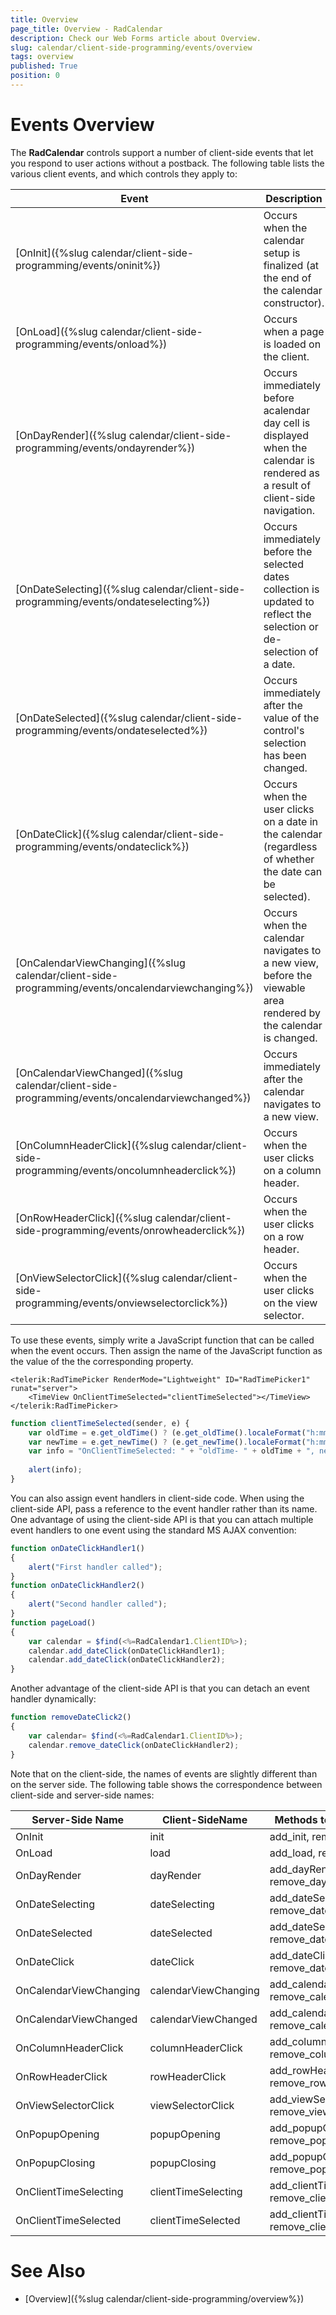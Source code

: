 ```yaml
---
title: Overview
page_title: Overview - RadCalendar
description: Check our Web Forms article about Overview.
slug: calendar/client-side-programming/events/overview
tags: overview
published: True
position: 0
---
```


# Events Overview



The **RadCalendar** controls support a number of client-side events that let you respond to user actions without a postback. The following table lists the various client events, and which controls they apply to:


| Event | Description |
| ------ | ------ |
|[OnInit]({%slug calendar/client-side-programming/events/oninit%})|Occurs when the calendar setup is finalized (at the end of the calendar constructor).|
|[OnLoad]({%slug calendar/client-side-programming/events/onload%})|Occurs when a page is loaded on the client.|
|[OnDayRender]({%slug calendar/client-side-programming/events/ondayrender%})|Occurs immediately before acalendar day cell is displayed when the calendar is rendered as a result of client-side navigation.|
|[OnDateSelecting]({%slug calendar/client-side-programming/events/ondateselecting%})|Occurs immediately before the selected dates collection is updated to reflect the selection or de-selection of a date.|
|[OnDateSelected]({%slug calendar/client-side-programming/events/ondateselected%})|Occurs immediately after the value of the control's selection has been changed.|
|[OnDateClick]({%slug calendar/client-side-programming/events/ondateclick%})|Occurs when the user clicks on a date in the calendar (regardless of whether the date can be selected).|
|[OnCalendarViewChanging]({%slug calendar/client-side-programming/events/oncalendarviewchanging%})|Occurs when the calendar navigates to a new view, before the viewable area rendered by the calendar is changed.|
|[OnCalendarViewChanged]({%slug calendar/client-side-programming/events/oncalendarviewchanged%})|Occurs immediately after the calendar navigates to a new view.|
|[OnColumnHeaderClick]({%slug calendar/client-side-programming/events/oncolumnheaderclick%})|Occurs when the user clicks on a column header.|
|[OnRowHeaderClick]({%slug calendar/client-side-programming/events/onrowheaderclick%})|Occurs when the user clicks on a row header.|
|[OnViewSelectorClick]({%slug calendar/client-side-programming/events/onviewselectorclick%})|Occurs when the user clicks on the view selector.|


To use these events, simply write a JavaScript function that can be called when the event occurs. Then assign the name of the JavaScript function as the value of the the corresponding property.

````ASPNET
<telerik:RadTimePicker RenderMode="Lightweight" ID="RadTimePicker1" runat="server">
    <TimeView OnClientTimeSelected="clientTimeSelected"></TimeView>
</telerik:RadTimePicker>
````
````JavaScript
function clientTimeSelected(sender, e) {
	var oldTime = e.get_oldTime() ? (e.get_oldTime().localeFormat("h:mm tt")) : "";
	var newTime = e.get_newTime() ? (e.get_newTime().localeFormat("h:mm tt")) : "";
	var info = "OnClientTimeSelected: " + "oldTime- " + oldTime + ", newTime- " + newTime;
	
	alert(info);
}
````


You can also assign event handlers in client-side code. When using the client-side API, pass a reference to the event handler rather than its name. One advantage of using the client-side API is that you can attach multiple event handlers to one event using the standard MS AJAX convention:

````JavaScript
function onDateClickHandler1()
{
    alert("First handler called");
}
function onDateClickHandler2()
{
    alert("Second handler called");
}
function pageLoad()
{
    var calendar = $find(<%=RadCalendar1.ClientID%>);
    calendar.add_dateClick(onDateClickHandler1);
    calendar.add_dateClick(onDateClickHandler2);
}	
````



Another advantage of the client-side API is that you can detach an event handler dynamically:

````JavaScript
function removeDateClick2()
{
    var calendar= $find(<%=RadCalendar1.ClientID%>);
    calendar.remove_dateClick(onDateClickHandler2);
}		
````



Note that on the client-side, the names of events are slightly different than on the server side. The following table shows the correspondence between client-side and server-side names:




| Server-Side Name | Client-SideName | Methods to add and Remove |
| ------ | ------ | ------ |
|OnInit|init|add_init, remove_init|
|OnLoad|load|add_load, remove_load|
|OnDayRender|dayRender|add_dayRender, remove_dayRender|
|OnDateSelecting|dateSelecting|add_dateSelecting, remove_dateSelecting|
|OnDateSelected|dateSelected|add_dateSelected, remove_dateSelected|
|OnDateClick|dateClick|add_dateClick, remove_dateClick|
|OnCalendarViewChanging|calendarViewChanging|add_calendarViewChanging, remove_calendarViewChanging|
|OnCalendarViewChanged|calendarViewChanged|add_calendarViewChanged, remove_calendarViewChanged|
|OnColumnHeaderClick|columnHeaderClick|add_columnHeaderClick, remove_columnHeaderClick|
|OnRowHeaderClick|rowHeaderClick|add_rowHeaderClick, remove_rowHeaderClick|
|OnViewSelectorClick|viewSelectorClick|add_viewSelectorClick, remove_viewSelectorClick|
|OnPopupOpening|popupOpening|add_popupOpening, remove_popupOpening|
|OnPopupClosing|popupClosing|add_popupClosing, remove_popupClosing|
|OnClientTimeSelecting|clientTimeSelecting|add_clientTimeSelecting, remove_clientTimeSelecting|
|OnClientTimeSelected|clientTimeSelected|add_clientTimeSelected, remove_clientTimeSelected|

# See Also

 * [Overview]({%slug calendar/client-side-programming/overview%})
